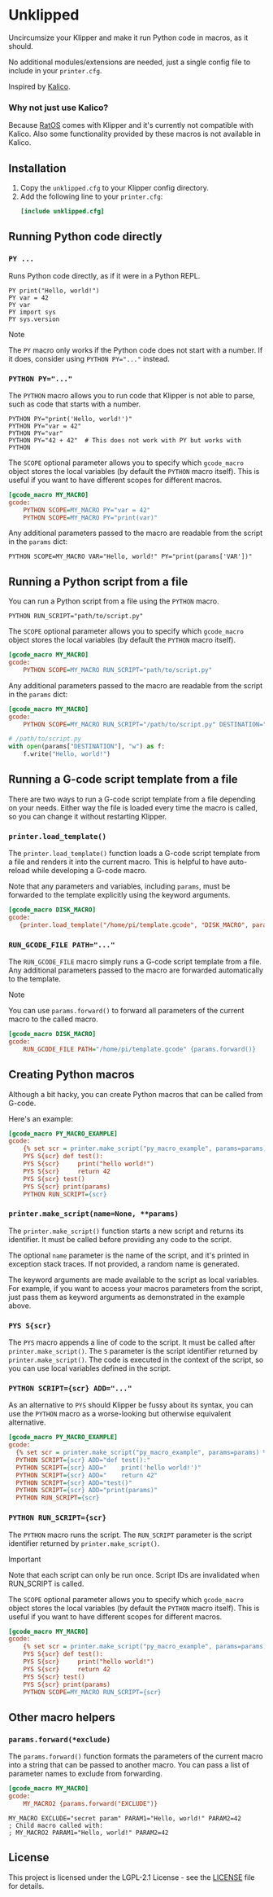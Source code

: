 # Unklipped

Uncircumsize your Klipper and make it run Python code in macros, as it should.

No additional modules/extensions are needed, just a single config file to include in your `printer.cfg`.

Inspired by [Kalico](https://docs.kalico.gg/).

### Why not just use Kalico?

Because [RatOS](https://os.ratrig.com/) comes with Klipper and it's currently not compatible with Kalico. Also some
functionality provided by these macros is not available in Kalico.

## Installation

1. Copy the `unklipped.cfg` to your Klipper config directory.
2. Add the following line to your `printer.cfg`:
    ```ini
    [include unklipped.cfg]
    ```

## Running Python code directly

### `PY ...`

Runs Python code directly, as if it were in a Python REPL.

```gcode
PY print("Hello, world!")
PY var = 42
PY var
PY import sys
PY sys.version
```

> [!NOTE]
> The `PY` macro only works if the Python code does not start with a number. If it does, consider using
> `PYTHON PY="..."` instead.

### `PYTHON PY="..."`

The `PYTHON` macro allows you to run code that Klipper is not able to parse, such as code that starts with a number.

```gcode
PYTHON PY="print('Hello, world!')"
PYTHON PY="var = 42"
PYTHON PY="var"
PYTHON PY="42 + 42"  # This does not work with PY but works with PYTHON
```

The `SCOPE` optional parameter allows you to specify which `gcode_macro` object stores the local variables (by default
the `PYTHON` macro itself). This is useful if you want to have different scopes for different macros.

```ini
[gcode_macro MY_MACRO]
gcode:
    PYTHON SCOPE=MY_MACRO PY="var = 42"
    PYTHON SCOPE=MY_MACRO PY="print(var)"
```

Any additional parameters passed to the macro are readable from the script in the `params` dict:

```gcode
PYTHON SCOPE=MY_MACRO VAR="Hello, world!" PY="print(params['VAR'])"
```

## Running a Python script from a file

You can run a Python script from a file using the `PYTHON` macro.

```gcode
PYTHON RUN_SCRIPT="path/to/script.py"
```

The `SCOPE` optional parameter allows you to specify which `gcode_macro` object stores the local variables (by default
the `PYTHON` macro itself).

```ini
[gcode_macro MY_MACRO]
gcode:
    PYTHON SCOPE=MY_MACRO RUN_SCRIPT="path/to/script.py"
```

Any additional parameters passed to the macro are readable from the script in the `params` dict:


```ini
[gcode_macro MY_MACRO]
gcode:
    PYTHON SCOPE=MY_MACRO RUN_SCRIPT="/path/to/script.py" DESTINATION="/tmp/hello.txt"
```

```python
# /path/to/script.py
with open(params["DESTINATION"], "w") as f:
    f.write("Hello, world!")
```

## Running a G-code script template from a file

There are two ways to run a G-code script template from a file depending on your needs. Either way the file is loaded
every time the macro is called, so you can change it without restarting Klipper.

### `printer.load_template()`

The `printer.load_template()` function loads a G-code script template from a file and renders it into the current macro.
This is helpful to have auto-reload while developing a G-code macro.

Note that any parameters and variables, including `params`, must be forwarded to the template explicitly using the
keyword arguments.

```ini
[gcode_macro DISK_MACRO]
gcode:
   {printer.load_template("/home/pi/template.gcode", "DISK_MACRO", params=params)}
```

### `RUN_GCODE_FILE PATH="..."`

The `RUN_GCODE_FILE` macro simply runs a G-code script template from a file. Any additional parameters passed to the
macro are forwarded automatically to the template.

>[!NOTE]
> You can use `params.forward()` to forward all parameters of the current macro to the called macro.

```ini
[gcode_macro DISK_MACRO]
gcode:
    RUN_GCODE_FILE PATH="/home/pi/template.gcode" {params.forward()}
```


## Creating Python macros

Although a bit hacky, you can create Python macros that can be called from G-code.

Here's an example:

```ini
[gcode_macro PY_MACRO_EXAMPLE]
gcode:
	{% set scr = printer.make_script("py_macro_example", params=params) %}
	PYS S{scr} def test():
	PYS S{scr}     print("hello world!")
	PYS S{scr}     return 42
	PYS S{scr} test()
	PYS S{scr} print(params)
	PYTHON RUN_SCRIPT={scr}
```

### `printer.make_script(name=None, **params)`

The `printer.make_script()` function starts a new script and returns its identifier. It must be called before providing
any code to the script.

The optional `name` parameter is the name of the script, and it's printed in exception stack traces. If not provided, a
random name is generated.

The keyword arguments are made available to the script as local variables. For example, if you want to access your
macros parameters from the script, just pass them as keyword arguments as demonstrated in the example above.

### `PYS S{scr}`

The `PYS` macro appends a line of code to the script. It must be called after `printer.make_script()`.
The `S` parameter is the script identifier returned by `printer.make_script()`. The code is executed in the context of
the script, so you can use local variables defined in the script.

### `PYTHON SCRIPT={scr} ADD="..."`

As an alternative to `PYS` should Klipper be fussy about its syntax, you can use the `PYTHON` macro as a worse-looking
but otherwise equivalent alternative.

```ini
[gcode_macro PY_MACRO_EXAMPLE]
gcode:
  {% set scr = printer.make_script("py_macro_example", params=params) %}
  PYTHON SCRIPT={scr} ADD="def test():"
  PYTHON SCRIPT={scr} ADD="    print('hello world!')"
  PYTHON SCRIPT={scr} ADD="    return 42"
  PYTHON SCRIPT={scr} ADD="test()"
  PYTHON SCRIPT={scr} ADD="print(params)"
  PYTHON RUN_SCRIPT={scr}
```

### `PYTHON RUN_SCRIPT={scr}`

The `PYTHON` macro runs the script. The `RUN_SCRIPT` parameter is the script identifier returned by
`printer.make_script()`.

>[!IMPORTANT]
> Note that each script can only be run once. Script IDs are invalidated when RUN_SCRIPT is called.

The `SCOPE` optional parameter allows you to specify which `gcode_macro` object stores the local variables (by default
the `PYTHON` macro itself). This is useful if you want to have different scopes for different macros.

```ini
[gcode_macro MY_MACRO]
gcode:
    {% set scr = printer.make_script("py_macro_example", params=params) %}
    PYS S{scr} def test():
    PYS S{scr}     print("hello world!")
    PYS S{scr}     return 42
    PYS S{scr} test()
    PYS S{scr} print(params)
    PYTHON SCOPE=MY_MACRO RUN_SCRIPT={scr}
```

## Other macro helpers

### `params.forward(*exclude)`

The `params.forward()` function formats the parameters of the current macro into a string that can be passed to another
macro. You can pass a list of parameter names to exclude from forwarding.

```ini
[gcode_macro MY_MACRO]
gcode:
    MY_MACRO2 {params.forward("EXCLUDE")}
```

```gcode
MY_MACRO EXCLUDE="secret param" PARAM1="Hello, world!" PARAM2=42
; Child macro called with:
; MY_MACRO2 PARAM1="Hello, world!" PARAM2=42
```

## License

This project is licensed under the LGPL-2.1 License - see the [LICENSE](LICENSE) file for details.
